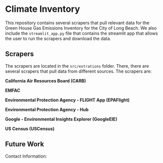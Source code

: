 # Climate Inventory

This repository contains several scrapers that pull relevant data for the Green House Gas Emissions Inventory for the City of Long Beach. We also include the `streamlit_app.py` file that contains the streamlit app that allows the user to run the scrapers and download the data.

## Scrapers

The scrapers are located in the `src/extrations` folder. There, there are several scrapers that pull data from different sources. The scrapers are:

**California Air Resources Board (CARB)** 


**EMFAC** 


**Environmental Protection Agency - FLIGHT App (EPAFlight)**


**Environmental Protection Agency - Hub**


**Google - Environmental Insights Explorer (GoogleEIE)**


**US Census (USCensus)**


## Future Work



Contact Information:

